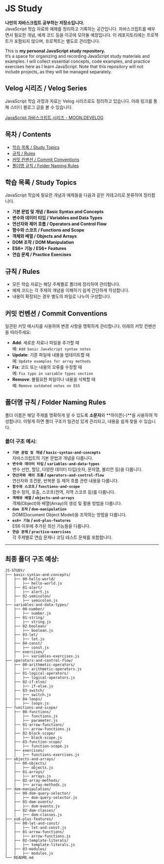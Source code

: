 # JS Study

**나만의 자바스크립트 공부하는 저장소입니다.**  
JavaScript 학습 자료와 예제를 정리하고 기록하는 공간입니다. 자바스크립트를 배우면서 필요한 개념, 예제 코드 등을 이곳에 모아둘 예정입니다. 이 레포지토리에는 프로젝트가 포함되지 않으며, 프로젝트는 별도로 관리합니다.

This is **my personal JavaScript study repository.**  
It’s a space for organizing and recording JavaScript study materials and examples. I will collect essential concepts, code examples, and practice exercises here as I learn JavaScript. Note that this repository will not include projects, as they will be managed separately.

## Velog 시리즈 / Velog Series

JavaScript 학습 과정과 자료는 Velog 시리즈로도 정리하고 있습니다. 아래 링크를 통해 스터디 블로그 글을 볼 수 있습니다.

[JavaScript 자바스크립트 시리즈 - MOON.DEVELOG](https://velog.io/@moon_dev/series/JavaScript-자바스크립트)

## 목차 / Contents

- [학습 목록 / Study Topics](#학습-목록--study-topics)
- [규칙 / Rules](#규칙--rules)
- [커밋 컨벤션 / Commit Conventions](#커밋-컨벤션--commit-conventions)
- [폴더명 규칙 / Folder Naming Rules](#폴더명-규칙--folder-naming-rules)

## 학습 목록 / Study Topics

JavaScript 학습에 필요한 개념과 예제들을 다음과 같은 카테고리로 분류하여 정리합니다.

- **기본 문법 및 개념 / Basic Syntax and Concepts**
- **변수와 데이터 타입 / Variables and Data Types**
- **연산자와 제어 흐름 / Operators and Control Flow**
- **함수와 스코프 / Functions and Scope**
- **객체와 배열 / Objects and Arrays**
- **DOM 조작 / DOM Manipulation**
- **ES6+ 기능 / ES6+ Features**
- **연습 문제 / Practice Exercises**

## 규칙 / Rules

- 모든 학습 자료는 해당 주제별로 폴더에 정리하여 관리합니다.
- 예제 코드는 각 주제의 개념을 이해하기 쉽게 간단하게 작성합니다.
- 내용이 확장되는 경우 별도의 파일로 나누어 구성합니다.

## 커밋 컨벤션 / Commit Conventions

일관된 커밋 메시지를 사용하여 변경 사항을 명확하게 관리합니다. 아래의 커밋 컨벤션을 따라주세요:

- **Add**: 새로운 자료나 파일을 추가할 때  
  예: `Add basic JavaScript syntax notes`
- **Update**: 기존 파일에 내용을 업데이트할 때  
  예: `Update examples for array methods`
- **Fix**: 코드 또는 내용의 오류를 수정할 때  
  예: `Fix typo in variable types section`
- **Remove**: 불필요한 파일이나 내용을 삭제할 때  
  예: `Remove outdated notes on ES5`

## 폴더명 규칙 / Folder Naming Rules

폴더 이름은 해당 주제를 명확하게 알 수 있도록 **소문자**와 **하이픈(-)**을 사용하여 작성합니다. 이렇게 하면 폴더 구조가 일관성 있게 관리되고, 내용을 쉽게 찾을 수 있습니다.

### 폴더 구조 예시:

- **`기본 문법 및 개념` / `basic-syntax-and-concepts`**  
  자바스크립트의 기본 문법과 개념을 다룹니다.
- **`변수와 데이터 타입` / `variables-and-data-types`**  
  변수 선언, 할당, 다양한 데이터 타입(숫자, 문자열, 불리언 등)을 다룹니다.
- **`연산자와 제어 흐름` / `operators-and-control-flow`**  
  연산자와 조건문, 반복문 등 제어 흐름 관련 내용을 다룹니다.
- **`함수와 스코프` / `functions-and-scope`**  
  함수 정의, 호출, 스코프(전역, 지역 스코프 등)를 다룹니다.
- **`객체와 배열` / `objects-and-arrays`**  
  객체(Object)와 배열(Array)의 생성 및 활용 방법을 다룹니다.
- **`dom 조작` / `dom-manipulation`**  
  DOM(Document Object Model)을 조작하는 방법을 다룹니다.
- **`es6+ 기능` / `es6-plus-features`**  
  ES6 이후에 추가된 최신 기능들을 다룹니다.
- **`연습 문제` / `practice-exercises`**  
  각 주제별로 연습 문제나 코딩 테스트 문제를 포함합니다.

---

## 최종 폴더 구조 예상:

```plaintext
JS-STUDY/
├── basic-syntax-and-concepts/
│   ├── 00-hello-world/
│   │   ├── hello-world.js
│   ├── 01-alert/
│   │   ├── alert.js
│   ├── 02-semicolon/
│   │   ├── semicolon.js
├── variables-and-data-types/
│   ├── 00-number/
│   │   ├── number.js
│   ├── 01-string/
│   │   ├── string.js
│   ├── 02-boolean/
│   │   ├── boolean.js
│   ├── 03-let/
│   │   ├── let.js
│   ├── 04-const/
│   │   ├── const.js
│   ├── exercises/
│   │   ├── variables-exercises.js
├── operators-and-control-flow/
│   ├── 00-arithmetic-operators/
│   │   ├── arithmetic-operators.js
│   ├── 01-logical-operators/
│   │   ├── logical-operators.js
│   ├── 02-if-else/
│   │   ├── if-else.js
│   ├── 03-switch/
│   │   ├── switch.js
│   ├── 04-loops/
│   │   ├── loops.js
├── functions-and-scope/
│   ├── 00-functions/
│   │   ├── functions.js
│   │   ├── parameter.js
│   ├── 01-arrow-functions/
│   │   ├── arrow-functions.js
│   ├── 02-block-scope/
│   │   ├── block-scope.js
│   ├── 03-function-scope/
│   │   ├── function-scope.js
│   ├── exercises/
│   │   ├── functions-exercises.js
├── objects-and-arrays/
│   ├── 00-objects/
│   │   ├── objects.js
│   ├── 01-arrays/
│   │   ├── arrays.js
│   ├── 02-array-methods/
│   │   ├── array-methods.js
├── dom-manipulation/
│   ├── 00-dom-query-selector/
│   │   ├── dom-query-selector.js
│   ├── 01-dom-events/
│   │   ├── dom-events.js
│   ├── 02-dom-classes/
│   │   ├── dom-classes.js
├── es6-plus-features/
│   ├── 00-let-and-const/
│   │   ├── let-and-const.js
│   ├── 01-arrow-functions/
│   │   ├── arrow-functions.js
│   ├── 02-template-literals/
│   │   ├── template-literals.js
│   ├── 03-modules/
│   │   ├── modules.js
└── README.md
```
